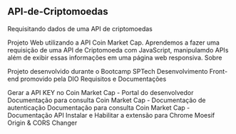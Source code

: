 ## API-de-Criptomoedas

Requisitando dados de uma API de criptomoedas

Projeto Web utilizando a API Coin Market Cap. Aprendemos a fazer uma requisição de uma API de Criptomoeda com JavaScript, manipulamdo APIs além de exibir essas informações em uma página web responsiva.
Sobre

Projeto desenvolvido durante o Bootcamp SPTech Desenvolvimento Front-end promovido pela DIO
Requisitos e Documentações

Gerar a API KEY no Coin Market Cap - Portal do desenvolvedor
Documentação para consulta Coin Market Cap - Documentação de autenticação
Documentação para consulta Coin Market Cap - Documentação API
Instalar e Habilitar a extensão para Chrome Moesif Origin & CORS Changer
